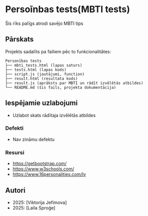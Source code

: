 # Persoīnbas tests(MBTI tests)

Šis rīks palīgs atrodi savējo MBTI tips

## Pārskats
<!-- Detalizēts projekta apraksts, kurā aprakstīta projekta arhitektūra, failu struktūra, kas palīdzētu nākamajiem izstrādātājiem -->

Projekts sadalīts pa failiem pēc to funkcionalitātes:

<!-- Direktoriju struktūra ģenerēta ar `tree .` komandu -->
```
Personības tests
├── mbti_tests.html (lapas saturs)
├── tests.html (lapas kods)
├── script.js (jautājumi, function)
├── result.html (resultata kods)
├── result.js (aprāksts par MBTI un rādīt izvēlētās atbildes)
└── README.md (šis fails, projekta dokumentācija)
```

## Iespējamie uzlabojumi
<!-- Funkcionalitāte, kuru varētu pievienot nākotnē -->

* Uzlabot skats rādītaja izvēlētās atbildes

### Defekti
<!-- Visi zināmie defekti (ang. bugs), kas būtu jāizlabo -->

* Nav zināmu defektu

### Resursi
<!-- Saites uz dokumentāciju, pamācībām vai jebko citu, kas varētu noderēt nākamajiem rīka izstrādātājiem -->

* https://getbootstrap.com/
* https://www.w3schools.com/
* https://www.16personalities.com/lv

## Autori
<!-- Gads: autors -->
<!-- Var pievienot savu vārdu, lietotājvārdu vai arī "RTK audzēknis", ja nevēlas norādīt-->

* 2025: [Viktorija Jefimova]
* 2025: [Laila Sproģe]
